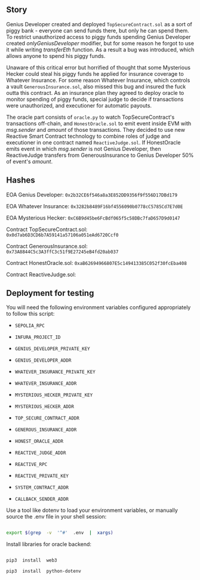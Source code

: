 ## Story

  

Genius Developer created and deployed `TopSecureContract.sol` as a sort of piggy bank - everyone can send funds there, but only he can spend them. To restrict unauthorized access to piggy funds spending Genius Developer created *onlyGeniusDeveloper* modifier, but for some reason he forgot to use it while writing *transferEth* function. As a result a bug was introduced, which allows anyone to spend his piggy funds.

  

Unaware of this critical error but horrified of thought that some Mysterious Hecker could steal his piggy funds he applied for insurance coverage to Whatever Insurance. For some reason Whatever Insurance, which controls a vault `GenerousInsurance.sol`, also missed this bug and insured the fuck outta this contract. As an insurance plan they agreed to deploy oracle to monitor spending of piggy funds, special judge to decide if transactions were unauthorized, and executioner for automatic payouts.

  

The oracle part consists of `oracle.py` to watch TopSecureContract's transactions off-chain, and `HonestOracle.sol` to emit event inside EVM with *msg.sender* and *amount* of those transactions. They decided to use new Reactive Smart Contract technology to combine roles of judge and executioner in one contract named `ReactiveJudge.sol`. If HonestOracle emits event in which *msg.sender* is not Genius Developer, then ReactiveJudge transfers from GenerousInsurance to Genius Developer 50% of event's *amount*.

  

## Hashes

  

EOA Genius Developer: `0x2b32CE6f546a8a3E852DD9356f9f556D17DBd179`

EOA Whatever Insurance: `0x3282b8489F16bf4556090b0778cC5785Cd7E7d0E`

EOA Mysterious Hecker: `0xC6B9d45be6FcBdf065f5c58DBc7faD657D9d0147`

  

Contract TopSecureContract.sol: `0x0d7ab6D3CD6b7A59141a57106a051eAd6720Ccf0`

Contract GenerousInsurance.sol: `0x73A8844C5c3A3ffC3c51f9E27245eB4fd20ab037`

Contract HonestOracle.sol: `0xaB62694966807E5c149413385C052f30fcEba408`

Contract ReactiveJudge.sol:

  

## Deployment for testing

  

You will need the following environment variables configured appropriately to follow this script:

  

*  `SEPOLIA_RPC`

*  `INFURA_PROJECT_ID`

*  `GENIUS_DEVELOPER_PRIVATE_KEY`

*  `GENIUS_DEVELOPER_ADDR`

*  `WHATEVER_INSURANCE_PRIVATE_KEY`

*  `WHATEVER_INSURANCE_ADDR`

*  `MYSTERIOUS_HECKER_PRIVATE_KEY`

*  `MYSTERIOUS_HECKER_ADDR`

*  `TOP_SECURE_CONTRACT_ADDR`

*  `GENEROUS_INSURANCE_ADDR`

*  `HONEST_ORACLE_ADDR`

*  `REACTIVE_JUDGE_ADDR`

*  `REACTIVE_RPC`

*  `REACTIVE_PRIVATE_KEY`

*  `SYSTEM_CONTRACT_ADDR`

*  `CALLBACK_SENDER_ADDR`

  

Use a tool like dotenv to load your environment variables, or manually source the .env file in your shell session:

  

```sh

export $(grep  -v  '^#'  .env  |  xargs)

```

  

Install libraries for oracle backend:

```sh

pip3  install  web3

pip3  install  python-dotenv

```